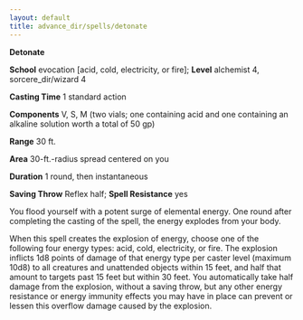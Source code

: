 ```yaml
---
layout: default
title: advance_dir/spells/detonate
---
```

 **Detonate**

**School** evocation [acid, cold, electricity, or fire]; **Level** alchemist 4, sorcere_dir/wizard 4

**Casting Time** 1 standard action

**Components** V, S, M (two vials; one containing acid and one containing an alkaline solution worth a total of 50 gp)

**Range** 30 ft.

**Area** 30-ft.-radius spread centered on you

**Duration** 1 round, then instantaneous

**Saving Throw** Reflex half; **Spell Resistance** yes

You flood yourself with a potent surge of elemental energy. One round after completing the casting of the spell, the energy explodes from your body.

When this spell creates the explosion of energy, choose one of the following four energy types: acid, cold, electricity, or fire. The explosion inflicts 1d8 points of damage of that energy type per caster level (maximum 10d8) to all creatures and unattended objects within 15 feet, and half that amount to targets past 15 feet but within 30 feet. You automatically take half damage from the explosion, without a saving throw, but any other energy resistance or energy immunity effects you may have in place can prevent or lessen this overflow damage caused by the explosion.

